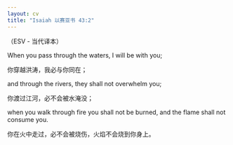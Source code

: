 ```yaml
---
layout: cv
title: "Isaiah 以赛亚书 43:2"
---
```


（ESV - 当代译本）

When you pass through the waters, I will be with you;

你穿越洪涛，我必与你同在；

and through the rivers, they shall not overwhelm you;

你渡过江河，必不会被水淹没；

when you walk through fire you shall not be burned, and the flame shall not consume you.

你在火中走过，必不会被烧伤，火焰不会烧到你身上。